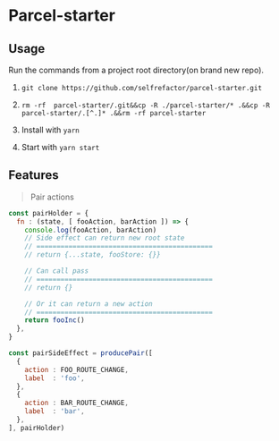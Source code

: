 # Parcel-starter

## Usage

Run the commands from a project root directory(on brand new repo).

1. `git clone https://github.com/selfrefactor/parcel-starter.git`

2. `rm -rf  parcel-starter/.git&&cp -R ./parcel-starter/* .&&cp -R parcel-starter/.[^.]* .&&rm -rf parcel-starter`

3. Install with `yarn`

4. Start with `yarn start`

## Features

> Pair actions

```javascript
const pairHolder = {
  fn : (state, [ fooAction, barAction ]) => {
    console.log(fooAction, barAction)
    // Side effect can return new root state
    // ============================================
    // return {...state, fooStore: {}}

    // Can call pass
    // ============================================
    // return {}

    // Or it can return a new action
    // ============================================
    return fooInc()
  },
}

const pairSideEffect = producePair([
  {
    action : FOO_ROUTE_CHANGE,
    label  : 'foo',
  },
  {
    action : BAR_ROUTE_CHANGE,
    label  : 'bar',
  },
], pairHolder)
```
